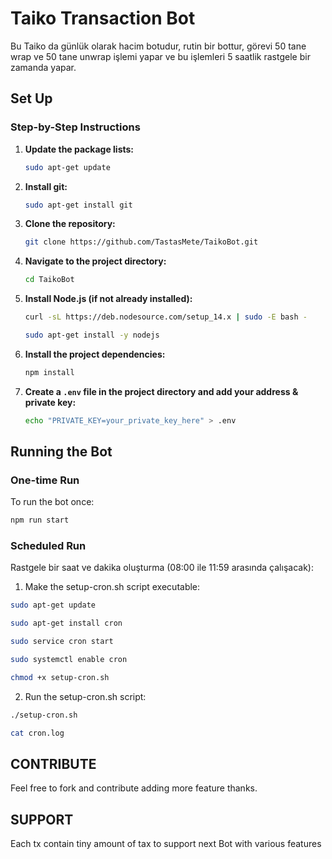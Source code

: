 # Taiko Transaction Bot

Bu Taiko da günlük olarak hacim botudur, rutin bir bottur, görevi 50 tane wrap ve 50 tane unwrap işlemi yapar ve bu işlemleri 5 saatlik rastgele bir zamanda yapar.


## Set Up

### Step-by-Step Instructions

1. **Update the package lists:**

    ```sh
    sudo apt-get update
    ```

2. **Install git:**

    ```sh
    sudo apt-get install git
    ```

3. **Clone the repository:**

    ```sh
    git clone https://github.com/TastasMete/TaikoBot.git
    ```

4. **Navigate to the project directory:**

    ```sh
    cd TaikoBot
    ```

5. **Install Node.js (if not already installed):**

    ```sh
    curl -sL https://deb.nodesource.com/setup_14.x | sudo -E bash -
    ```
    ```sh    
   sudo apt-get install -y nodejs
    ```

6. **Install the project dependencies:**

    ```sh
    npm install
    ```

7. **Create a `.env` file in the project directory and add your address & private key:**

    
    ```sh
    echo "PRIVATE_KEY=your_private_key_here" > .env
    ```

## Running the Bot

### One-time Run

To run the bot once:

```sh
npm run start
```
### Scheduled Run

Rastgele bir saat ve dakika oluşturma (08:00 ile 11:59 arasında çalışacak):

1.	Make the setup-cron.sh script executable:
 ```sh
sudo apt-get update
```
```sh
sudo apt-get install cron
```
```sh
sudo service cron start
```
```sh
sudo systemctl enable cron
```
```sh
chmod +x setup-cron.sh
```
2.	Run the setup-cron.sh script:
```sh
./setup-cron.sh
```
```sh
cat cron.log
```

## CONTRIBUTE

Feel free to fork and contribute adding more feature thanks.

## SUPPORT
Each tx contain tiny amount of tax to support next Bot with various features


